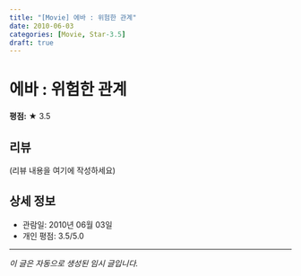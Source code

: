 ```yaml
---
title: "[Movie] 에바 : 위험한 관계"
date: 2010-06-03
categories: [Movie, Star-3.5]
draft: true
---
```


# 에바 : 위험한 관계

**평점:** ★ 3.5

## 리뷰

(리뷰 내용을 여기에 작성하세요)

## 상세 정보

- 관람일: 2010년 06월 03일
- 개인 평점: 3.5/5.0

---

*이 글은 자동으로 생성된 임시 글입니다.*
